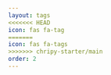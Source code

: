 ```yaml
---
layout: tags
<<<<<<< HEAD
icon: fas fa-tag
=======
icon: fas fa-tags
>>>>>>> chripy-starter/main
order: 2
---
```

